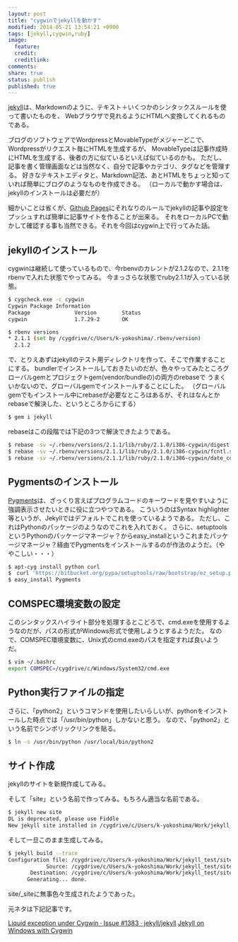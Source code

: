```yaml
---
layout: post
title: "cygwinでjekyllを動かす"
modified: 2014-05-21 13:54:21 +0900
tags: [jekyll,cygwin,ruby]
image:
  feature: 
  credit: 
  creditlink: 
comments: 
share: true
status: publish
published: true
---
```

[jekyll](http://jekyllrb.com/)は、Markdownのように、テキスト＋いくつかのシンタックスルールを使って書いたものを、
Webブラウザで見れるようにHTMLへ変換してくれるものである。

ブログのソフトウェアでWordpressとMovableTypeがメジャーどこで、Wordpressがリクエスト毎にHTMLを生成するが、
MovableTypeは記事作成時にHTMLを生成する、後者の方に似ているといえば似ているのかも。
ただし、記事を書く管理画面などは当然なく、自分で記事やカテゴリ、タグなどを管理する。
好きなテキストエディタと、Markdown記法、あとHTMLをちょっと知っていれば簡単にブログのようなものを作成できる。
（ローカルで動かす場合は、jekyllのインストールは必要だが）

細かいことは省くが、[Github Pages](https://pages.github.com)にそれなりのルールでjekyllの記事や設定をプッシュすれば簡単に記事サイトを作ることが出来る。
それをローカルPCで動かして確認する事も当然できる。それを今回はcygwin上で行ってみた話。

## jekyllのインストール

cygwinは継続して使っているもので、今rbenvのカレントが2.1.2なので、2.1.1をrbenvで入れた状態でやってみる。
今まっさらな状態でruby2.1.1が入っている状態。

~~~ bash
$ cygcheck.exe -c cygwin
Cygwin Package Information
Package              Version        Status
cygwin               1.7.29-2       OK

$ rbenv versions
* 2.1.1 (set by /cygdrive/c/Users/k-yokoshima/.rbenv/version)
  2.1.2
~~~

で、とりえあずはjekyllのテスト用ディレクトリを作って、そこで作業することにする。
bundlerでインストールしておきたいのだが、色々やってみたところグローバルgemとプロジェクトgem(vendor/bundleの)の両方のrebaseで
うまくいかないので、グローバルgemでインストールすることにした。
（グローバルgemでもインストール中にrebaseが必要なところはあるが、それはなんとかrebaseで解決した、というところからにする）

~~~ bash
$ gem i jekyll
~~~

rebaseはこの段階では下記の3つで解決できたようである。
~~~ bash
$ rebase -sv ~/.rbenv/versions/2.1.1/lib/ruby/2.1.0/i386-cygwin/digest.so
$ rebase -sv ~/.rbenv/versions/2.1.1/lib/ruby/2.1.0/i386-cygwin/fcntl.so
$ rebase -sv ~/.rbenv/versions/2.1.1/lib/ruby/2.1.0/i386-cygwin/date_core.so
~~~

## Pygmentsのインストール
[Pygments](http://pygments.org/)は、ざっくり言えばプログラムコードのキーワードを見やすいように強調表示させたいときに役に立つやつである。
こういうのはSyntax highlighter等というが、Jekyllではデフォルトでこれを使っているようである。
ただし、これはPythonのパッケージのようなのでこれを入れておく。
さらに、setuptoolsというPythonのパッケージマネージャ？からeasy_installというこれまたパッケージマネージャ？経由でPygmentsをインストールするのが作法のようだ。（ややこしい・・・）

~~~ bash
$ apt-cyg install python curl
$　curl 'https://bitbucket.org/pypa/setuptools/raw/bootstrap/ez_setup.py' | python
$ easy_install Pygments
~~~

## COMSPEC環境変数の設定
このシンタックスハイライト部分を処理するとこどろで、cmd.exeを使用するようなのだが、パスの形式がWindows形式で使用しようとするようだた。
なので、COMSPEC環境変数に、Unix式のcmd.exeのパスを指定すれば良いようだ。

~~~ bash
$ vim ~/.bashrc
export COMSPEC=/cygdrive/c/Windows/System32/cmd.exe
~~~

## Python実行ファイルの指定

さらに、「python2」というコマンドを使用したいらしいが、pythonをインストールした時点では「/usr/bin/python」しかないと思う。
なので、「python2」という名前でシンボリックリンクを貼る。

~~~ bash
$ ln -s /usr/bin/python /usr/local/bin/python2
~~~

## サイト作成
jekyllのサイトを新規作成してみる。

そして「site」という名前で作ってみる。もちろん適当な名前である。

~~~ bash
$ jekyll new site
DL is deprecated, please use Fiddle
New jekyll site installed in /cygdrive/c/Users/k-yokoshima/Work/jekyll_test/site.
~~~

そして一旦このまま生成してみる。
~~~ bash
$ jekyll build --trace
Configuration file: /cygdrive/c/Users/k-yokoshima/Work/jekyll_test/site/_config.yml
            Source: /cygdrive/c/Users/k-yokoshima/Work/jekyll_test/site
       Destination: /cygdrive/c/Users/k-yokoshima/Work/jekyll_test/site/_site
      Generating... done.
~~~

site/_siteに無事色々生成されたようであった。


元ネタは下記記事です。

[Liquid exception under Cygwin · Issue #1383 · jekyll/jekyll](https://github.com/jekyll/jekyll/issues/1383)
[Jekyll on Windows with Cygwin](http://nathanielstory.com/2013/12/28/jekyll-on-windows-with-cygwin.html)

